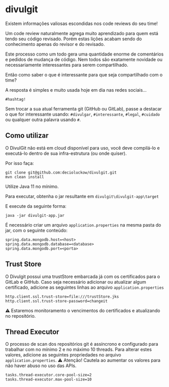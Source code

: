 # divulgit

Existem informações valiosas escondidas nos code reviews do seu time!

Um code review naturalmente agrega muito aprendizado para quem está tendo 
seu código revisado. Porém estas lições acabam sendo do conhecimento apenas do revisor e do revisado.

Este processo como um todo gera uma quantidade enorme de comentários e pedidos de
mudança de código. Nem todos são exatamente novidade ou necessariamente interessantes para serem compartilhado.

Então como saber o que é interessante para que seja compartilhado com o time?

A resposta é simples e muito usada hoje em dia nas redes sociais...

`#hashtag!`

Sem trocar a sua atual ferramenta git (GitHub ou GitLab), passe a destacar o que for 
interessante usando: `#divulgar`, `#interessante`, `#legal`, `#cuidado` ou qualquer outra palavra
usando `#`.

## Como utilizar

O DivulGit não está em cloud disponível para uso, você deve compilá-lo e executá-lo 
dentro de sua infra-estrutura (ou onde quiser).

Por isso faça:

```
git clone git@github.com:decioluckow/divulgit.git
mvn clean install
```

Utilize Java 11 no mínimo.

Para executar, obtenha o jar resultante em `divulgit\divulgit-app\target`

E execute da seguinte forma:

```
java -jar divulgit-app.jar
```

É necessário criar um arquivo `application.properties` na mesma pasta do jar, com o seguinte conteúdo:

```
spring.data.mongodb.host=<host>
spring.data.mongodb.database=<database>
spring.data.mongodb.port=<porta>
```

## Trust Store

O Divulgit possui uma trustStore embarcada já com os certificados para o GitLab e GitHub.
Caso seja necessário adicionar ou atualizar algum certificado, adicione 
as seguintes linhas ao arquivo `application.properties`

```
http.client.ssl.trust-store=file:///trustStore.jks
http.client.ssl.trust-store-password=changeit
```

:warning: Estaremos monitoramento o vencimentos do certificados e atualizando no repositório.

## Thread Executor

O processo de scan dos repositórios git é assíncrono e configurado para trabalhar com 
no mínimo 2 e no máximo 10 threads. Para alterar estes valores, adicione as seguintes propriedades
no arquivo `application.properties`. :warning: Atenção! Cautela ao aumentar os valores para não haver abuso
no uso das APIs.

```
tasks.thread-executor.core-pool-size=2
tasks.thread-executor.max-pool-size=10
```

